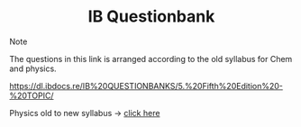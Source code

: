 <div align="center">

  # IB Questionbank

</div>

> [!NOTE]
> The questions in this link is arranged according to the old syllabus for Chem and physics.

https://dl.ibdocs.re/IB%20QUESTIONBANKS/5.%20Fifth%20Edition%20-%20TOPIC/

Physics old to new syllabus -> [click here](https://github.com/ahmedosama160/IB-Seniors-2025/blob/main/Physics%20Questions%20and%20notes.md#old-to-new-syllabus)
